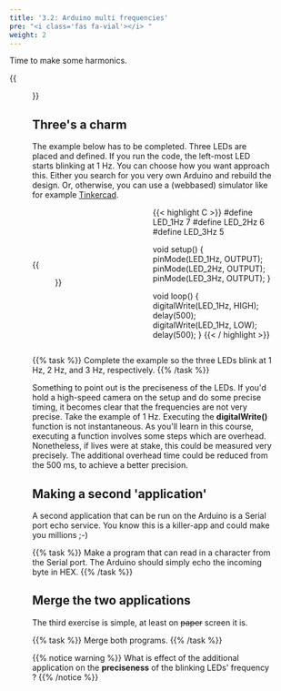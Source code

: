 ```yaml
---
title: '3.2: Arduino multi frequencies'
pre: "<i class='fas fa-vial'></i> "
weight: 2
---
```


Time to make some harmonics.

{{<figure src="https://upload.wikimedia.org/wikipedia/commons/4/4f/Moodswingerscale.jpg" title="image source: wikipedia.org">}}



## Three's a charm

The example below has to be completed. Three LEDs are placed and defined. If you run the code, the left-most LED starts blinking at 1 Hz. You can choose how you want approach this. Either you search for you very own Arduino and rebuild the design. Or, otherwise, you can use a (webbased) simulator like for example <a href="https://www.tinkercad.com" target="_blank">Tinkercad</a>.

<div style="display: flex; flex-direction: row; align-items: center;">
  <div style="width: 50%">
    {{<figure src="/img/tinkercad/tinkercad_harmonics.png">}}
  </div>
  <div style="width: 50%">
    {{< highlight C  >}}
#define LED_1Hz 7
#define LED_2Hz 6
#define LED_3Hz 5

void setup()
{
  pinMode(LED_1Hz, OUTPUT);
  pinMode(LED_2Hz, OUTPUT);
  pinMode(LED_3Hz, OUTPUT);
}

void loop()
{
  digitalWrite(LED_1Hz, HIGH);
  delay(500);
  digitalWrite(LED_1Hz, LOW);
  delay(500);
}
    {{< / highlight >}}
  </div>
</div>

{{% task %}}
Complete the example so the three LEDs blink at 1 Hz, 2 Hz, and 3 Hz, respectively.
{{% /task %}}

Something to point out is the preciseness of the LEDs. If you'd hold a high-speed camera on the setup and do some precise timing, it becomes clear that the frequencies are not very precise. Take the example of 1 Hz. Executing the **digitalWrite()** function is not instantaneous. As you'll learn in this course, executing a function involves some steps which are overhead. Nonetheless, if lives were at stake, this could be measured very precisely. The additional overhead time could be reduced from the 500 ms, to achieve a better precision.

## Making a second 'application'

A second application that can be run on the Arduino is a Serial port echo service. You know this is a killer-app and could make you millions ;-) 

{{% task %}}
Make a program that can read in a character from the Serial port. The Arduino should simply echo the incoming byte in HEX.
{{% /task %}}

## Merge the two applications

The third exercise is simple, at least on <s>paper</s> screen it is.

{{% task %}}
Merge both programs.
{{% /task %}}

{{% notice warning %}}
What is effect of the additional application on the **preciseness** of the blinking LEDs' frequency ?
{{% /notice %}}